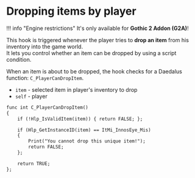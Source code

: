 # Dropping items by player

!!! info "Engine restrictions"
    It's only available for **Gothic 2 Addon (G2A)**!

This hook is triggered whenever the player tries to **drop an item** from his inventory into the game world.  
It lets you control whether an item can be dropped by using a script condition.  

When an item is about to be dropped, the hook checks for a Daedalus function: `C_PlayerCanDropItem`.

- `item` - selected item in player's inventory to drop
- `self` - player

```dae title="Example usage"
func int C_PlayerCanDropItem()
{
    if (!Hlp_IsValidItem(item)) { return FALSE; };

    if (Hlp_GetInstanceID(item) == ItMi_InnosEye_Mis)
    {
        Print("You cannot drop this unique item!");
        return FALSE;
    };

    return TRUE;
};
```
